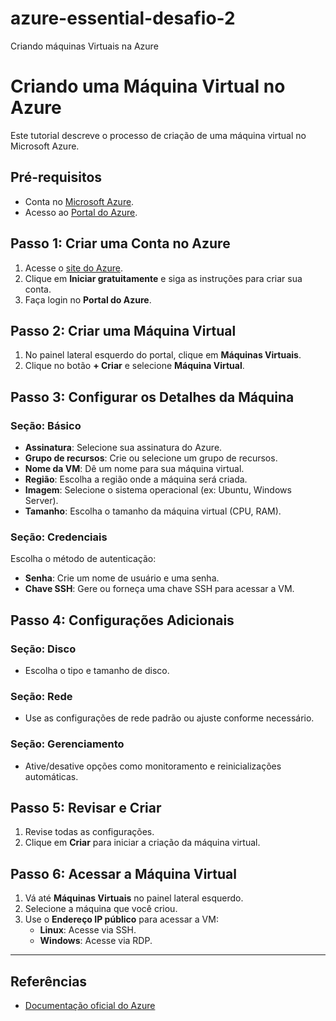 # azure-essential-desafio-2
Criando máquinas Virtuais na Azure
# Criando uma Máquina Virtual no Azure

Este tutorial descreve o processo de criação de uma máquina virtual no Microsoft Azure.

## Pré-requisitos
- Conta no [Microsoft Azure](https://azure.microsoft.com/).
- Acesso ao [Portal do Azure](https://portal.azure.com/).

## Passo 1: Criar uma Conta no Azure
1. Acesse o [site do Azure](https://azure.microsoft.com/).
2. Clique em **Iniciar gratuitamente** e siga as instruções para criar sua conta.
3. Faça login no **Portal do Azure**.

## Passo 2: Criar uma Máquina Virtual
1. No painel lateral esquerdo do portal, clique em **Máquinas Virtuais**.
2. Clique no botão **+ Criar** e selecione **Máquina Virtual**.

## Passo 3: Configurar os Detalhes da Máquina
### Seção: Básico
- **Assinatura**: Selecione sua assinatura do Azure.
- **Grupo de recursos**: Crie ou selecione um grupo de recursos.
- **Nome da VM**: Dê um nome para sua máquina virtual.
- **Região**: Escolha a região onde a máquina será criada.
- **Imagem**: Selecione o sistema operacional (ex: Ubuntu, Windows Server).
- **Tamanho**: Escolha o tamanho da máquina virtual (CPU, RAM).

### Seção: Credenciais
Escolha o método de autenticação:
- **Senha**: Crie um nome de usuário e uma senha.
- **Chave SSH**: Gere ou forneça uma chave SSH para acessar a VM.

## Passo 4: Configurações Adicionais
### Seção: Disco
- Escolha o tipo e tamanho de disco.

### Seção: Rede
- Use as configurações de rede padrão ou ajuste conforme necessário.

### Seção: Gerenciamento
- Ative/desative opções como monitoramento e reinicializações automáticas.

## Passo 5: Revisar e Criar
1. Revise todas as configurações.
2. Clique em **Criar** para iniciar a criação da máquina virtual.

## Passo 6: Acessar a Máquina Virtual
1. Vá até **Máquinas Virtuais** no painel lateral esquerdo.
2. Selecione a máquina que você criou.
3. Use o **Endereço IP público** para acessar a VM:
   - **Linux**: Acesse via SSH.
   - **Windows**: Acesse via RDP.

---

## Referências
- [Documentação oficial do Azure](https://docs.microsoft.com/azure)


